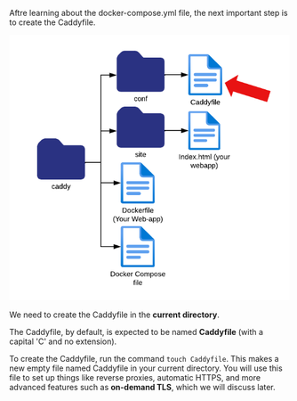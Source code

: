 Aftre learning about the docker-compose.yml file, the next important step is to create the Caddyfile.

![step2-3](./assets/step2-3.png)

We need to create the Caddyfile in the **current directory**. 

The Caddyfile, by default, is expected to be named **Caddyfile** (with a capital 'C' and no extension).

To create the Caddyfile, run the command `touch Caddyfile`. This makes a new empty file named Caddyfile in your current directory. You will use this file to set up things like reverse proxies, automatic HTTPS, and more advanced features such as **on-demand TLS**, which we will discuss later.